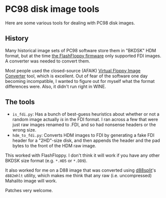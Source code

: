 # PC98 disk image tools
Here are some various tools for dealing with PC98 disk images.

## History
Many historical image sets of PC98 software store them in "BKDSK" HDM format, but at the time [the FlashFloppy firmware](https://github.com/keirf/FlashFloppy) only supported FDI images. A converter was needed to convert them.

Most people used the closed-source (AFAIK) [Virtual Floppy Image Converter](https://www.vector.co.jp/soft/win95/util/se151106.html) tool, which is excellent. Out of fear of the software one day becoming incompatible, I wanted to figure out for myself what the format differences were. Also, it didn't run right in WINE.

## The tools
 * `is_fdi.py`: Has a bunch of best-guess heuristics about whether or not a random image actually _is_ in the FDI format. I ran across a few that were just raw images renamed to .FDI, and so had nonsense headers or the wrong size.
 * `hdm_to_fdi.py`: Converts HDM images to FDI by generating a fake FDI header for a "2HD"-size disk, and then appends the header and the pad bytes to the front of the HDM raw image.

 This worked with FlashFloppy. I don't think it will work if you have any other BKDSK size format (e.g. `*.HD5` or `*.DD9`).

 It also worked for me on a D88 image that was converted using [d88split](https://github.com/tomari/d88split)'s `d882mhlt` utility, which makes me think that any raw (i.e. uncompressed) Mahalito image will work.

  Patches very welcome. 
